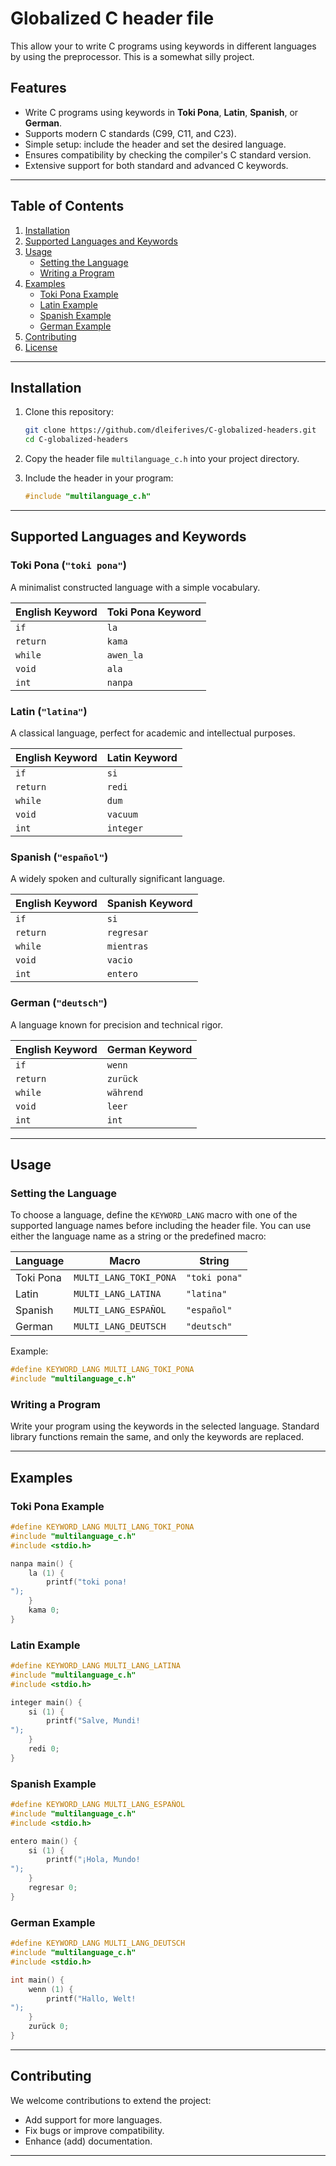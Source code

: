 
# Globalized C header file

This allow your to write C programs using keywords in different languages by using the preprocessor.  This is a somewhat silly project. 

## Features

- Write C programs using keywords in **Toki Pona**, **Latin**, **Spanish**, or **German**.
- Supports modern C standards (C99, C11, and C23).
- Simple setup: include the header and set the desired language.
- Ensures compatibility by checking the compiler's C standard version.
- Extensive support for both standard and advanced C keywords.

---

## Table of Contents

1. [Installation](#installation)
2. [Supported Languages and Keywords](#supported-languages-and-keywords)
3. [Usage](#usage)
   - [Setting the Language](#setting-the-language)
   - [Writing a Program](#writing-a-program)
4. [Examples](#examples)
   - [Toki Pona Example](#toki-pona-example)
   - [Latin Example](#latin-example)
   - [Spanish Example](#spanish-example)
   - [German Example](#german-example)
5. [Contributing](#contributing)
6. [License](#license)

---

## Installation

1. Clone this repository:
   ```bash
   git clone https://github.com/dleiferives/C-globalized-headers.git
   cd C-globalized-headers
   ```

2. Copy the header file `multilanguage_c.h` into your project directory.

3. Include the header in your program:
   ```c
   #include "multilanguage_c.h"
   ```

---

## Supported Languages and Keywords

### Toki Pona (`"toki pona"`)
A minimalist constructed language with a simple vocabulary.

| English Keyword    | Toki Pona Keyword |  
|---------------------|-------------------|  
| `if`               | `la`             |  
| `return`           | `kama`           |  
| `while`            | `awen_la`        |  
| `void`             | `ala`            |  
| `int`              | `nanpa`          |

### Latin (`"latina"`)
A classical language, perfect for academic and intellectual purposes.

| English Keyword    | Latin Keyword     |  
|---------------------|-------------------|  
| `if`               | `si`             |  
| `return`           | `redi`           |  
| `while`            | `dum`            |  
| `void`             | `vacuum`         |  
| `int`              | `integer`        |

### Spanish (`"español"`)
A widely spoken and culturally significant language.

| English Keyword    | Spanish Keyword   |  
|---------------------|-------------------|  
| `if`               | `si`             |  
| `return`           | `regresar`       |  
| `while`            | `mientras`       |  
| `void`             | `vacio`          |  
| `int`              | `entero`         |

### German (`"deutsch"`)
A language known for precision and technical rigor.

| English Keyword    | German Keyword    |  
|---------------------|-------------------|  
| `if`               | `wenn`           |  
| `return`           | `zurück`         |  
| `while`            | `während`        |  
| `void`             | `leer`           |  
| `int`              | `int`            |

---

## Usage

### Setting the Language

To choose a language, define the `KEYWORD_LANG` macro with one of the supported language names before including the header file. You can use either the language name as a string or the predefined macro:

| Language    | Macro              | String          |  
|-------------|--------------------|-----------------|  
| Toki Pona   | `MULTI_LANG_TOKI_PONA` | `"toki pona"`  |  
| Latin       | `MULTI_LANG_LATINA`   | `"latina"`     |  
| Spanish     | `MULTI_LANG_ESPAÑOL`  | `"español"`    |  
| German      | `MULTI_LANG_DEUTSCH`  | `"deutsch"`    |

Example:
```c
#define KEYWORD_LANG MULTI_LANG_TOKI_PONA
#include "multilanguage_c.h"
```

### Writing a Program

Write your program using the keywords in the selected language. Standard library functions remain the same, and only the keywords are replaced.

---

## Examples

### Toki Pona Example
```c
#define KEYWORD_LANG MULTI_LANG_TOKI_PONA
#include "multilanguage_c.h"
#include <stdio.h>

nanpa main() {
    la (1) {
        printf("toki pona!
");
    }
    kama 0;
}
```

### Latin Example
```c
#define KEYWORD_LANG MULTI_LANG_LATINA
#include "multilanguage_c.h"
#include <stdio.h>

integer main() {
    si (1) {
        printf("Salve, Mundi!
");
    }
    redi 0;
}
```

### Spanish Example
```c
#define KEYWORD_LANG MULTI_LANG_ESPAÑOL
#include "multilanguage_c.h"
#include <stdio.h>

entero main() {
    si (1) {
        printf("¡Hola, Mundo!
");
    }
    regresar 0;
}
```

### German Example
```c
#define KEYWORD_LANG MULTI_LANG_DEUTSCH
#include "multilanguage_c.h"
#include <stdio.h>

int main() {
    wenn (1) {
        printf("Hallo, Welt!
");
    }
    zurück 0;
}
```

---

## Contributing

We welcome contributions to extend the project:
- Add support for more languages.
- Fix bugs or improve compatibility.
- Enhance (add) documentation.

---
